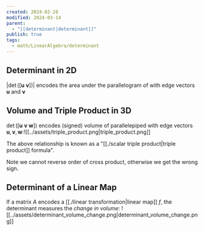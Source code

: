 ```yaml
---
created: 2024-02-28
modified: 2024-03-14
parent:
  - "[[determinant|determinant]]"
publish: true
tags:
  - math/LinearAlgebra/determinant
---
```

## Determinant in 2D
$\left| \det(\left[ \mathbf{u} \ \mathbf{v} \right]) \right|$ encodes the area under the parallelogram of with edge vectors $\mathbf{u}$ and $\mathbf{v}$

## Volume and Triple Product in 3D
$\det(\left[\mathbf{u} \ \mathbf{v} \ \mathbf{w}\right])$ encodes (signed) volume of parallelepiped with edge vectors $\mathbf{u}, \mathbf{v}, \mathbf{w}$:![[../assets/triple_product.png|triple_product.png]]

The above relationship is known as a "[[./scalar triple product|triple product]] formula".

Note we cannot reverse order of cross product, otherwise we get the wrong sign.

## Determinant of a Linear Map
If a matrix $A$ encodes a [[./linear transformation|linear map]] $f$, the determinant measures the *change in volume*:
![[../assets/determinant_volume_change.png|determinant_volume_change.png]]